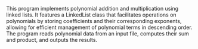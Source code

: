 This program implements polynomial addition and multiplication using linked lists. It features a LinkedList class that facilitates operations on polynomials by storing coefficients and their corresponding exponents, allowing for efficient management of polynomial terms in descending order. The program reads polynomial data from an input file, computes their sum and product, and outputs the results.

